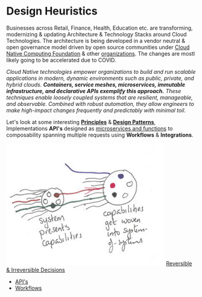 # Design Heuristics

Businesses across Retail, Finance, Health, Education etc. are transforming, modernizing & updating Architecture & Technology Stacks around Cloud Technologies. The architecture is being developed in a vendor neutral & open governance model driven by open source communities under [Cloud Native Computing Foundation](https://www.cncf.io/) & other [organizations](https://opensource.com/resources/organizations). The changes are mostl likely going to be accelerated due to COVID.

*Cloud Native technologies empower organizations to build and run scalable applications in modern, dynamic environments such as public, private, and hybrid clouds. **Containers, service meshes, microservices, immutable infrastructure, and declarative APIs exemplify this approach.** These techniques enable loosely coupled systems that are resilient, manageable, and observable. Combined with robust automation, they allow engineers to make high-impact changes frequently and predictably with minimal toil.* 

Let's look at some interesting [**Principles**](http://www.poppendieck.com/) & [**Design Patterns**](Design%20Patterns.md), Implementations **API's** designed as [microservices and functions](http://bit.ly/9stepsawesome) to composability spanning multiple requests using **Workflows** & **Integrations**.

![](/images/systemsofsystems.png)
[Reversible & Irreversible Decisions](https://www.bredemeyer.com/whatis.htm)
* [API's](../System/API.md)  
* [Workflows](Workflows.md)





